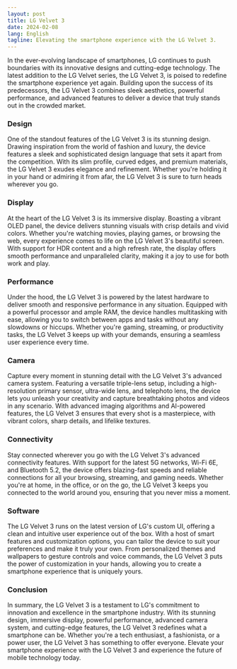 ```yaml
---
layout: post
title: LG Velvet 3
date: 2024-02-08
lang: English
tagline: Elevating the smartphone experience with the LG Velvet 3.
---
```


In the ever-evolving landscape of smartphones, LG continues to push boundaries with its innovative designs and cutting-edge technology. The latest addition to the LG Velvet series, the LG Velvet 3, is poised to redefine the smartphone experience yet again. Building upon the success of its predecessors, the LG Velvet 3 combines sleek aesthetics, powerful performance, and advanced features to deliver a device that truly stands out in the crowded market.

### Design

One of the standout features of the LG Velvet 3 is its stunning design. Drawing inspiration from the world of fashion and luxury, the device features a sleek and sophisticated design language that sets it apart from the competition. With its slim profile, curved edges, and premium materials, the LG Velvet 3 exudes elegance and refinement. Whether you're holding it in your hand or admiring it from afar, the LG Velvet 3 is sure to turn heads wherever you go.

### Display

At the heart of the LG Velvet 3 is its immersive display. Boasting a vibrant OLED panel, the device delivers stunning visuals with crisp details and vivid colors. Whether you're watching movies, playing games, or browsing the web, every experience comes to life on the LG Velvet 3's beautiful screen. With support for HDR content and a high refresh rate, the display offers smooth performance and unparalleled clarity, making it a joy to use for both work and play.

### Performance

Under the hood, the LG Velvet 3 is powered by the latest hardware to deliver smooth and responsive performance in any situation. Equipped with a powerful processor and ample RAM, the device handles multitasking with ease, allowing you to switch between apps and tasks without any slowdowns or hiccups. Whether you're gaming, streaming, or productivity tasks, the LG Velvet 3 keeps up with your demands, ensuring a seamless user experience every time.

### Camera

Capture every moment in stunning detail with the LG Velvet 3's advanced camera system. Featuring a versatile triple-lens setup, including a high-resolution primary sensor, ultra-wide lens, and telephoto lens, the device lets you unleash your creativity and capture breathtaking photos and videos in any scenario. With advanced imaging algorithms and AI-powered features, the LG Velvet 3 ensures that every shot is a masterpiece, with vibrant colors, sharp details, and lifelike textures.

### Connectivity

Stay connected wherever you go with the LG Velvet 3's advanced connectivity features. With support for the latest 5G networks, Wi-Fi 6E, and Bluetooth 5.2, the device offers blazing-fast speeds and reliable connections for all your browsing, streaming, and gaming needs. Whether you're at home, in the office, or on the go, the LG Velvet 3 keeps you connected to the world around you, ensuring that you never miss a moment.

### Software

The LG Velvet 3 runs on the latest version of LG's custom UI, offering a clean and intuitive user experience out of the box. With a host of smart features and customization options, you can tailor the device to suit your preferences and make it truly your own. From personalized themes and wallpapers to gesture controls and voice commands, the LG Velvet 3 puts the power of customization in your hands, allowing you to create a smartphone experience that is uniquely yours.

### Conclusion

In summary, the LG Velvet 3 is a testament to LG's commitment to innovation and excellence in the smartphone industry. With its stunning design, immersive display, powerful performance, advanced camera system, and cutting-edge features, the LG Velvet 3 redefines what a smartphone can be. Whether you're a tech enthusiast, a fashionista, or a power user, the LG Velvet 3 has something to offer everyone. Elevate your smartphone experience with the LG Velvet 3 and experience the future of mobile technology today.
